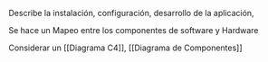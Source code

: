 Describe la instalación, configuración, desarrollo de la aplicación, 

Se hace un Mapeo entre los componentes de software y Hardware

Considerar un [[Diagrama C4]], [[Diagrama de Componentes]]
